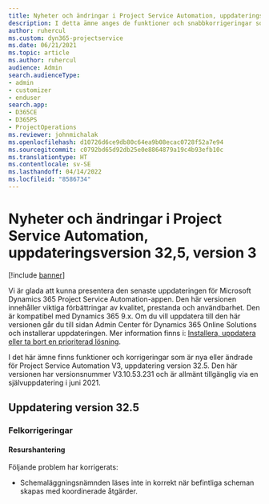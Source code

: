 ```yaml
---
title: Nyheter och ändringar i Project Service Automation, uppdateringsversion 32,5, version 3
description: I detta ämne anges de funktioner och snabbkorrigeringar som finns tillgängliga i Project Service Automation, uppdateringsversion 32.5, V3.
author: ruhercul
ms.custom: dyn365-projectservice
ms.date: 06/21/2021
ms.topic: article
ms.author: ruhercul
audience: Admin
search.audienceType:
- admin
- customizer
- enduser
search.app:
- D365CE
- D365PS
- ProjectOperations
ms.reviewer: johnmichalak
ms.openlocfilehash: d10726d6ce9db80c64ea9b08ecac0728f52a7e94
ms.sourcegitcommit: c0792bd65d92db25e0e8864879a19c4b93efb10c
ms.translationtype: HT
ms.contentlocale: sv-SE
ms.lasthandoff: 04/14/2022
ms.locfileid: "8586734"
---
```

# <a name="whats-new-or-changed-in-project-service-automation-update-release-325-v3"></a>Nyheter och ändringar i Project Service Automation, uppdateringsversion 32,5, version 3

[!include [banner](../includes/psa-now-project-operations.md)]

Vi är glada att kunna presentera den senaste uppdateringen för Microsoft Dynamics 365 Project Service Automation-appen. Den här versionen innehåller viktiga förbättringar av kvalitet, prestanda och användbarhet. Den är kompatibel med Dynamics 365 9.x. Om du vill uppdatera till den här versionen går du till sidan Admin Center för Dynamics 365 Online Solutions och installerar uppdateringen. Mer information finns i: [Installera, uppdatera eller ta bort en prioriterad lösning](/power-platform/admin/install-remove-preferred-solution).

I det här ämne finns funktioner och korrigeringar som är nya eller ändrade för Project Service Automation V3, uppdatering version 32.5. Den här versionen har versionsnummer V3.10.53.231 och är allmänt tillgänglig via en självuppdatering i juni 2021.

## <a name="update-release-325"></a>Uppdatering version 32.5

### <a name="bug-fixes"></a>Felkorrigeringar

#### <a name="resource-management"></a>Resurshantering

Följande problem har korrigerats:

- Schemaläggningsnämnden läses inte in korrekt när befintliga scheman skapas med koordinerade åtgärder.

